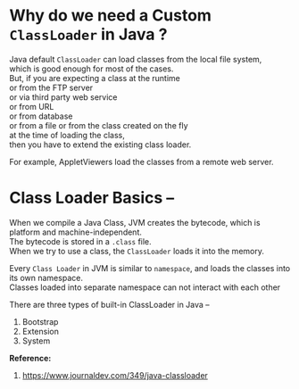# Why do we need a Custom `ClassLoader` in Java ? 

Java default `ClassLoader` can load classes from the local file system,  
which is good enough for most of the cases.  
But, if you are expecting a class at the runtime  
or from the FTP server  
or via third party web service  
or from URL  
or from database  
or from a file
or from the class created on the fly  
at the time of loading the class,  
then you have to extend the existing class loader.  

For example, AppletViewers load the classes from a remote web server.  

# Class Loader Basics – 

When we compile a Java Class, JVM creates the bytecode, which is platform and machine-independent.  
The bytecode is stored in a `.class` file.  
When we try to use a class, the `ClassLoader` loads it into the memory.  

Every `Class Loader` in JVM is similar to `namespace`, and loads the classes into its own namespace.  
Classes loaded into separate namespace can not interact with each other  

There are three types of built-in ClassLoader in Java –  

1. Bootstrap
2. Extension
3. System




**Reference:**  
1. https://www.journaldev.com/349/java-classloader

